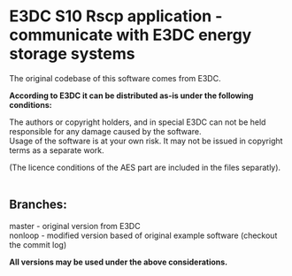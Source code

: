 # E3DC S10 Rscp application - communicate with E3DC energy storage systems

The original codebase of this software comes from E3DC.

**According to E3DC it can be distributed as-is under the following conditions:**

The authors or copyright holders, and in special E3DC can not be held responsible for any damage caused by the software.<br />
Usage of the software is at your own risk. It may not be issued in copyright terms as a separate work.

(The licence conditions of the AES part are included in the files separatly).<br />
<br />

## Branches:
master - original version from E3DC<br />
nonloop - modified version based of original example software (checkout the commit log)<br />

**All versions may be used under the above considerations.**